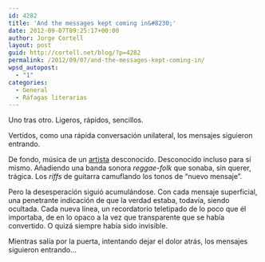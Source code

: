 ```yaml
---
id: 4282
title: 'And the messages kept coming in&#8230;'
date: 2012-09-07T09:25:17+00:00
author: Jorge Cortell
layout: post
guid: http://cortell.net/blog/?p=4282
permalink: /2012/09/07/and-the-messages-kept-coming-in/
wpsd_autopost:
  - "1"
categories:
  - General
  - Ráfagas literarias
---
```

Uno tras otro. Ligeros, rápidos, sencillos.

Vertidos, como una rápida conversación unilateral, los mensajes siguieron entrando. 

De fondo, música de un <a title="http://www.youtube.com/watch?v=OzwyFERvNVE" href="http://www.youtube.com/watch?v=OzwyFERvNVE" target="_blank">artista</a> desconocido. Desconocido incluso para sí mismo. Añadiendo una banda sonora _reggae-folk_ que sonaba, sin querer, trágica. Los _riffs_ de guitarra camuflando los tonos de &#8220;nuevo mensaje&#8221;.

Pero la desesperación siguió acumulándose. Con cada mensaje superficial, una penetrante indicación de que la verdad estaba, todavía, siendo ocultada. Cada nueva línea, un recordatorio teletipado de lo poco que él importaba, de en lo opaco a la vez que transparente que se había convertido. O quizá siempre había sido invisible.

Mientras salía por la puerta, intentando dejar el dolor atrás, los mensajes siguieron entrando&#8230;